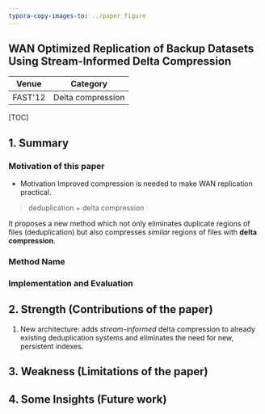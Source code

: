 ```yaml
---
typora-copy-images-to: ../paper_figure
---
```

WAN Optimized Replication of Backup Datasets Using Stream-Informed Delta Compression
------------------------------------------
|           Venue            |       Category       |
| :------------------------: | :------------------: |
| FAST'12 | Delta compression |
[TOC]

## 1. Summary
### Motivation of this paper
- Motivation
Improved compression is needed to make WAN replication practical.
> deduplication + delta compression

It proposes a new method which not only eliminates duplicate regions of files (deduplication) but also compresses *similar* regions of files with **delta compression**.




### Method Name

### Implementation and Evaluation

## 2. Strength (Contributions of the paper)
1. New architecture:
adds *stream-informed* delta compression to already existing deduplication systems and eliminates the need for new, persistent indexes.


## 3. Weakness (Limitations of the paper)

## 4. Some Insights (Future work)


